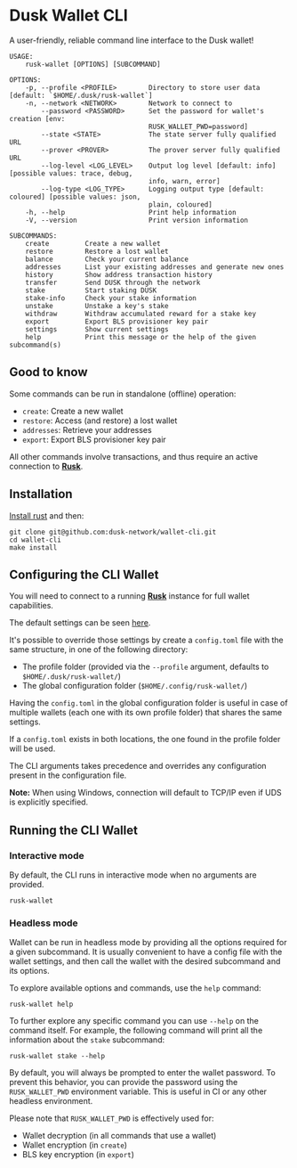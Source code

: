 # Dusk Wallet CLI

A user-friendly, reliable command line interface to the Dusk wallet!

```
USAGE:
    rusk-wallet [OPTIONS] [SUBCOMMAND]

OPTIONS:
    -p, --profile <PROFILE>        Directory to store user data [default: `$HOME/.dusk/rusk-wallet`]
    -n, --network <NETWORK>        Network to connect to
        --password <PASSWORD>      Set the password for wallet's creation [env:
                                   RUSK_WALLET_PWD=password]
        --state <STATE>            The state server fully qualified URL
        --prover <PROVER>          The prover server fully qualified URL
        --log-level <LOG_LEVEL>    Output log level [default: info] [possible values: trace, debug,
                                   info, warn, error]
        --log-type <LOG_TYPE>      Logging output type [default: coloured] [possible values: json,
                                   plain, coloured]
    -h, --help                     Print help information
    -V, --version                  Print version information

SUBCOMMANDS:
    create         Create a new wallet
    restore        Restore a lost wallet
    balance        Check your current balance
    addresses      List your existing addresses and generate new ones
    history        Show address transaction history
    transfer       Send DUSK through the network
    stake          Start staking DUSK
    stake-info     Check your stake information
    unstake        Unstake a key's stake
    withdraw       Withdraw accumulated reward for a stake key
    export         Export BLS provisioner key pair
    settings       Show current settings
    help           Print this message or the help of the given subcommand(s)
```

## Good to know

Some commands can be run in standalone (offline) operation:

- `create`: Create a new wallet
- `restore`: Access (and restore) a lost wallet
- `addresses`: Retrieve your addresses
- `export`: Export BLS provisioner key pair

All other commands involve transactions, and thus require an active connection to [**Rusk**](https://github.com/dusk-network/rusk).

## Installation

[Install rust](https://www.rust-lang.org/tools/install) and then:

```
git clone git@github.com:dusk-network/wallet-cli.git
cd wallet-cli
make install
```

## Configuring the CLI Wallet

You will need to connect to a running [**Rusk**](https://github.com/dusk-network/rusk) instance for full wallet capabilities.

The default settings can be seen [here](https://github.com/dusk-network/wallet-cli/blob/main/default.config.toml).

It's possible to override those settings by create a `config.toml` file with the same structure, in one of the following
directory:

- The profile folder (provided via the `--profile` argument, defaults to `$HOME/.dusk/rusk-wallet/`)
- The global configuration folder (`$HOME/.config/rusk-wallet/`)

Having the `config.toml` in the global configuration folder is useful in case of multiple wallets (each one with its own profile folder) that shares the same settings.

If a `config.toml` exists in both locations, the one found in the profile folder will be used.

The CLI arguments takes precedence and overrides any configuration present in the configuration file.

**Note:** When using Windows, connection will default to TCP/IP even if UDS is explicitly specified.

## Running the CLI Wallet

### Interactive mode

By default, the CLI runs in interactive mode when no arguments are provided.

```
rusk-wallet
```

### Headless mode

Wallet can be run in headless mode by providing all the options required for a given subcommand. It is usually convenient to have a config file with the wallet settings, and then call the wallet with the desired subcommand and its options.

To explore available options and commands, use the `help` command:

```
rusk-wallet help
```

To further explore any specific command you can use `--help` on the command itself. For example, the following command will print all the information about the `stake` subcommand:

```
rusk-wallet stake --help
```

By default, you will always be prompted to enter the wallet password. To prevent this behavior, you can provide the password using the `RUSK_WALLET_PWD` environment variable. This is useful in CI or any other headless environment.

Please note that `RUSK_WALLET_PWD` is effectively used for:

- Wallet decryption (in all commands that use a wallet)
- Wallet encryption (in `create`)
- BLS key encryption (in `export`)
